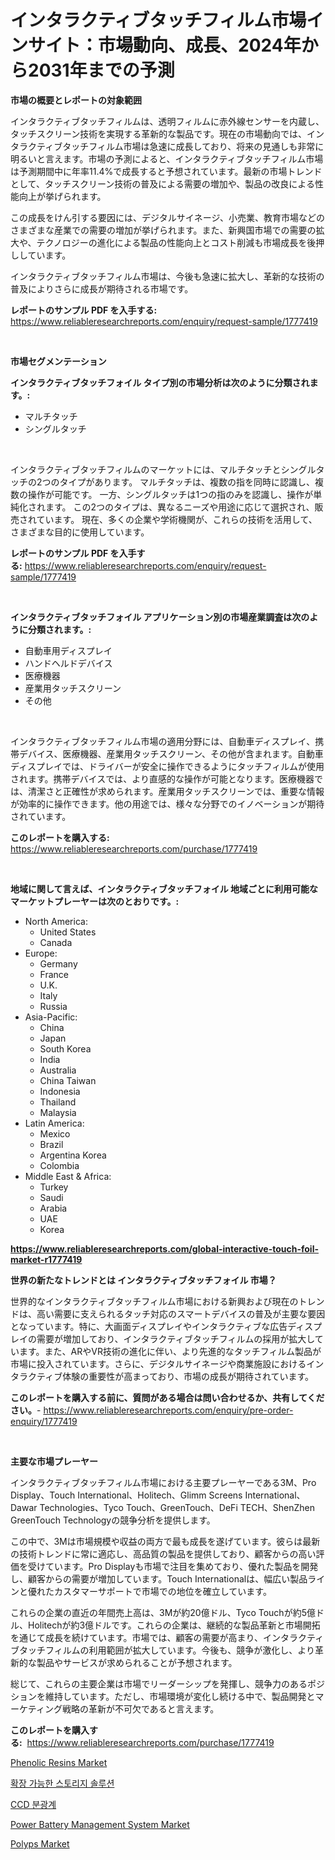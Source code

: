 <p><h1>インタラクティブタッチフィルム市場インサイト：市場動向、成長、2024年から2031年までの予測</h1></p><p><strong>市場の概要とレポートの対象範囲</strong></p>
<p><p>インタラクティブタッチフィルムは、透明フィルムに赤外線センサーを内蔵し、タッチスクリーン技術を実現する革新的な製品です。現在の市場動向では、インタラクティブタッチフィルム市場は急速に成長しており、将来の見通しも非常に明るいと言えます。市場の予測によると、インタラクティブタッチフィルム市場は予測期間中に年率11.4%で成長すると予想されています。最新の市場トレンドとして、タッチスクリーン技術の普及による需要の増加や、製品の改良による性能向上が挙げられます。</p><p>この成長をけん引する要因には、デジタルサイネージ、小売業、教育市場などのさまざまな産業での需要の増加が挙げられます。また、新興国市場での需要の拡大や、テクノロジーの進化による製品の性能向上とコスト削減も市場成長を後押ししています。</p><p>インタラクティブタッチフィルム市場は、今後も急速に拡大し、革新的な技術の普及によりさらに成長が期待される市場です。</p></p>
<p><strong>レポートのサンプル PDF を入手する:</strong> <a href="https://www.reliableresearchreports.com/enquiry/request-sample/1777419">https://www.reliableresearchreports.com/enquiry/request-sample/1777419</a></p>
<p>&nbsp;</p>
<p><strong>市場セグメンテーション</strong></p>
<p><strong>インタラクティブタッチフォイル タイプ別の市場分析は次のように分類されます。:</strong></p>
<p><ul><li>マルチタッチ</li><li>シングルタッチ</li></ul></p>
<p>&nbsp;</p>
<p><p>インタラクティブタッチフィルムのマーケットには、マルチタッチとシングルタッチの2つのタイプがあります。 マルチタッチは、複数の指を同時に認識し、複数の操作が可能です。 一方、シングルタッチは1つの指のみを認識し、操作が単純化されます。 この2つのタイプは、異なるニーズや用途に応じて選択され、販売されています。 現在、多くの企業や学術機関が、これらの技術を活用して、さまざまな目的に使用しています。</p></p>
<p><strong>レポートのサンプル PDF を入手する:</strong>&nbsp;<a href="https://www.reliableresearchreports.com/enquiry/request-sample/1777419">https://www.reliableresearchreports.com/enquiry/request-sample/1777419</a></p>
<p>&nbsp;</p>
<p><strong> インタラクティブタッチフォイル アプリケーション別の市場産業調査は次のように分類されます。:</strong></p>
<p><ul><li>自動車用ディスプレイ</li><li>ハンドヘルドデバイス</li><li>医療機器</li><li>産業用タッチスクリーン</li><li>その他</li></ul></p>
<p>&nbsp;</p>
<p><p>インタラクティブタッチフィルム市場の適用分野には、自動車ディスプレイ、携帯デバイス、医療機器、産業用タッチスクリーン、その他が含まれます。自動車ディスプレイでは、ドライバーが安全に操作できるようにタッチフィルムが使用されます。携帯デバイスでは、より直感的な操作が可能となります。医療機器では、清潔さと正確性が求められます。産業用タッチスクリーンでは、重要な情報が効率的に操作できます。他の用途では、様々な分野でのイノベーションが期待されています。</p></p>
<p><strong>このレポートを購入する:</strong>&nbsp; <a href="https://www.reliableresearchreports.com/purchase/1777419">https://www.reliableresearchreports.com/purchase/1777419</a></p>
<p>&nbsp;</p>
<p><strong>地域に関して言えば、インタラクティブタッチフォイル 地域ごとに利用可能なマーケットプレーヤーは次のとおりです。:</strong></p>
<p><ul>
    <li>
        North America:
        <ul>
            <li>United States</li>
            <li>Canada</li>
        </ul>
    </li>
    <li>
        Europe:
        <ul>
            <li>Germany</li>
            <li>France</li>
            <li>U.K.</li>
            <li>Italy</li>
            <li>Russia</li>
        </ul>
    </li>
    <li>
        Asia-Pacific:
        <ul>
            <li>China</li>
            <li>Japan</li>
            <li>South Korea</li>
            <li>India</li>
            <li>Australia</li>
            <li>China Taiwan</li>
            <li>Indonesia</li>
            <li>Thailand</li>
            <li>Malaysia</li>
        </ul>
    </li>
    <li>
        Latin America:
        <ul>
            <li>Mexico</li>
            <li>Brazil</li>
            <li>Argentina Korea</li>
            <li>Colombia</li>
        </ul>
    </li>
    <li>
        Middle East & Africa:
        <ul>
            <li>Turkey</li>
            <li>Saudi</li>
            <li>Arabia</li>
            <li>UAE</li>
            <li>Korea</li>
        </ul>
    </li>
    </ul></p>
<p><strong><a href="https://www.reliableresearchreports.com/global-interactive-touch-foil-market-r1777419">https://www.reliableresearchreports.com/global-interactive-touch-foil-market-r1777419</a></strong>&nbsp;</p>
<p><strong>世界の新たなトレンドとは インタラクティブタッチフォイル 市場？</strong></p>
<p><p>世界的なインタラクティブタッチフィルム市場における新興および現在のトレンドは、高い需要に支えられるタッチ対応のスマートデバイスの普及が主要な要因となっています。特に、大画面ディスプレイやインタラクティブな広告ディスプレイの需要が増加しており、インタラクティブタッチフィルムの採用が拡大しています。また、ARやVR技術の進化に伴い、より先進的なタッチフィルム製品が市場に投入されています。さらに、デジタルサイネージや商業施設におけるインタラクティブ体験の重要性が高まっており、市場の成長が期待されています。</p></p>
<p><strong>このレポートを購入する前に、質問がある場合は問い合わせるか、共有してください。</strong>- <a href="https://www.reliableresearchreports.com/enquiry/pre-order-enquiry/1777419">https://www.reliableresearchreports.com/enquiry/pre-order-enquiry/1777419</a></p>
<p>&nbsp;</p>
<p><strong>主要な市場プレーヤー</strong></p>
<p><p>インタラクティブタッチフィルム市場における主要プレーヤーである3M、Pro Display、Touch International、Holitech、Glimm Screens International、Dawar Technologies、Tyco Touch、GreenTouch、DeFi TECH、ShenZhen GreenTouch Technologyの競争分析を提供します。</p><p>この中で、3Mは市場規模や収益の両方で最も成長を遂げています。彼らは最新の技術トレンドに常に適応し、高品質の製品を提供しており、顧客からの高い評価を受けています。Pro Displayも市場で注目を集めており、優れた製品を開発し、顧客からの需要が増加しています。Touch Internationalは、幅広い製品ラインと優れたカスタマーサポートで市場での地位を確立しています。</p><p>これらの企業の直近の年間売上高は、3Mが約20億ドル、Tyco Touchが約5億ドル、Holitechが約3億ドルです。これらの企業は、継続的な製品革新と市場開拓を通じて成長を続けています。市場では、顧客の需要が高まり、インタラクティブタッチフィルムの利用範囲が拡大しています。今後も、競争が激化し、より革新的な製品やサービスが求められることが予想されます。</p><p>総じて、これらの主要企業は市場でリーダーシップを発揮し、競争力のあるポジションを維持しています。ただし、市場環境が変化し続ける中で、製品開発とマーケティング戦略の革新が不可欠であると言えます。</p></p>
<p><strong>このレポートを購入する:</strong>&nbsp;&nbsp;<a href="https://www.reliableresearchreports.com/purchase/1777419">https://www.reliableresearchreports.com/purchase/1777419</a></p>
<p><p><a href="https://issuu.com/reportprime-2/docs/phenolic-resins-market-size-2030.pptx">Phenolic Resins Market</a></p><p><a href="https://github.com/JackieFauhey9089475/Market-Research-Report-List-1/blob/main/382735723597.md">확장 가능한 스토리지 솔루션</a></p><p><a href="https://github.com/Howaoole34545/Market-Research-Report-List-1/blob/main/265545123596.md">CCD 분광계</a></p><p><a href="https://github.com/julyju69/Market-Research-Report-List-2/blob/main/power-battery-management-system-market.md">Power Battery Management System Market</a></p><p><a href="https://github.com/gdfhhhj/Market-Research-Report-List-4/blob/main/polyps-market.md">Polyps Market</a></p></p>